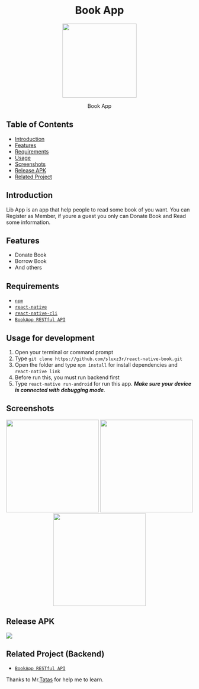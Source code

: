 <h1 align='center'>Book App</h1>

<p align='center'>
  <a href='https://github.com/sluxz3r/react-native-book.git'>
  <img width=200 src='https://ui-ex.com/images/transparent-logo-book-3.png' />
  </a>
</p>
<p align='center'>Book App</p>

## Table of Contents

- [Introduction](#introduction)
- [Features](#features)
- [Requirements](#requirements)
- [Usage](#usage-for-development)
- [Screenshots](#screenshots)
- [Release APK](#release-apk)
- [Related Project](#related-project-backend)

## Introduction
Lib App is an app that help people to read some book of you want. You can Register as Member, if youre a guest you only can Donate Book and Read some information.

## Features
* Donate Book
* Borrow Book
* And others

## Requirements
* [`npm`](https://www.npmjs.com/get-npm)
* [`react-native`](https://facebook.github.io/react-native/docs/getting-started)
* [`react-native-cli`](https://facebook.github.io/react-native/docs/getting-started)
* [`BookApp RESTful API`](https://github.com/sluxz3r/backend-express-jwt.git)

## Usage for development
1. Open your terminal or command prompt
2. Type `git clone https://github.com/sluxz3r/react-native-book.git`
3. Open the folder and type `npm install` for install dependencies and `react-native link`
4. Before run this, you must run backend first
5. Type `react-native run-android` for run this app. ***Make sure your device is connected with debugging mode***.

## Screenshots
<div align="center">
    <img width="250" src="https://res.cloudinary.com/dbhwvh1mf/image/upload/v1565320989/wa/WhatsApp_Image_2019-08-09_at_10.16.37_yyfypy.jpg">    
    <img width="250" src="https://res.cloudinary.com/dbhwvh1mf/image/upload/v1567226638/img/ezgif.com-video-to-gif_zpiadn.gif">
    <img width="250" src="https://res.cloudinary.com/dbhwvh1mf/image/upload/v1567226701/img/ezgif.com-video-to-gif_1_pdomx1.gif">
</div>

## Release APK
<a href="https://drive.google.com/file/d/1JTKEjqpM1UHG4Y6Q6zSyIOQ-H8Jby9As/view?usp=sharing">
  <img src="https://img.shields.io/badge/Download%20on%20the-Google%20Drive-blue.svg?style=popout&logo=google-drive"/>
</a>

## Related Project (Backend)
*  [`BookApp RESTful API`](https://github.com/sluxz3r/backend-express-jwt.git)

Thanks to Mr.[Tatas](https://github.com/tatasfachrul) for help me to learn.

